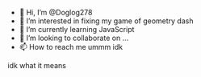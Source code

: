 - 👋 Hi, I’m @Doglog278
- 👀 I’m interested in fixing my game of geometry dash
- 🌱 I’m currently learning JavaScript 
- 💞️ I’m looking to collaborate on ...
- 📫 How to reach me ummm idk

<!---
Doglog278/Doglog278 is a ✨ special ✨ repository because its `README.md` (this file) appears on your GitHub profile.
You can click the Preview link to take a look at your changes.
---> idk what it means
